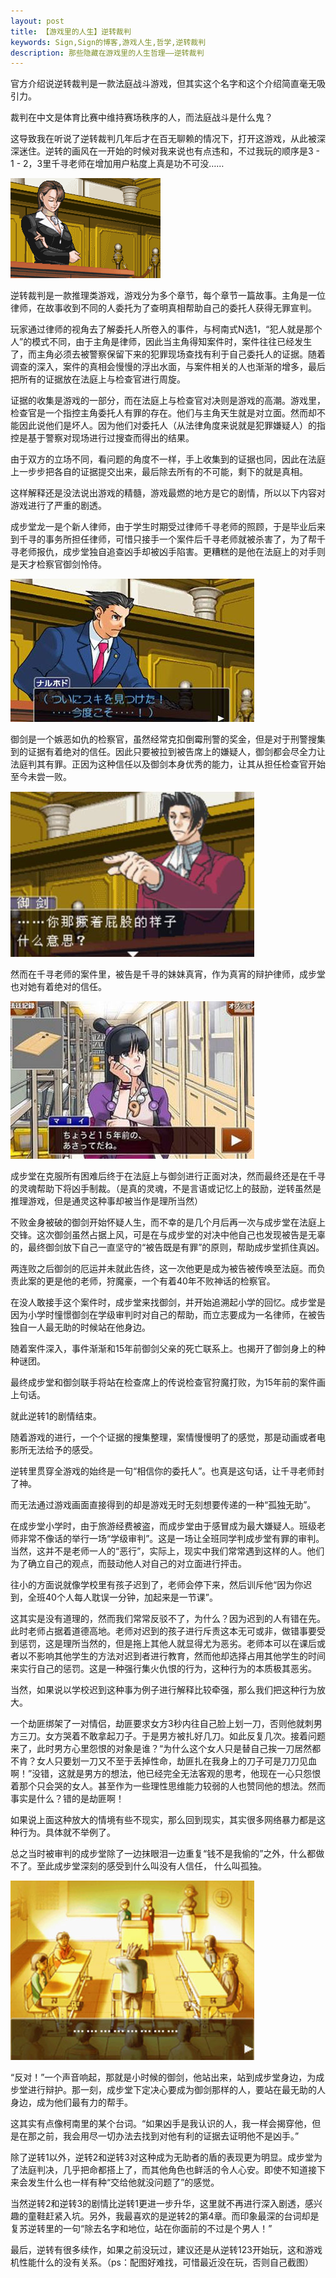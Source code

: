 ```yaml
---
layout: post
title: 【游戏里的人生】逆转裁判
keywords: Sign,Sign的博客,游戏人生,哲学,逆转裁判
description: 那些隐藏在游戏里的人生哲理——逆转裁判
---
```

官方介绍说逆转裁判是一款法庭战斗游戏，但其实这个名字和这个介绍简直毫无吸引力。

裁判在中文是体育比赛中维持赛场秩序的人，而法庭战斗是什么鬼？

这导致我在听说了逆转裁判几年后才在百无聊赖的情况下，打开这游戏，从此被深深迷住。逆转的画风在一开始的时候对我来说也有点违和，不过我玩的顺序是3 - 1 - 2，3里千寻老师在增加用户粘度上真是功不可没……

![绫里千寻](/img/2016-3-9-AceAttorney/e1.gif)

逆转裁判是一款推理类游戏，游戏分为多个章节，每个章节一篇故事。主角是一位律师，在故事收到不同的人委托为了查明真相帮助自己的委托人获得无罪宣判。

玩家通过律师的视角去了解委托人所卷入的事件，与柯南式N选1，“犯人就是那个人”的模式不同，由于主角是律师，因此当主角得知案件时，案件往往已经发生了，而主角必须去被警察保留下来的犯罪现场查找有利于自己委托人的证据。随着调查的深入，案件的真相会慢慢的浮出水面，与案件相关的人也渐渐的增多，最后把所有的证据放在法庭上与检查官进行周旋。

证据的收集是游戏的一部分，而在法庭上与检查官对决则是游戏的高潮。游戏里，检查官是一个指控主角委托人有罪的存在。他们与主角天生就是对立面。然而却不能因此说他们是坏人。因为他们对委托人（从法律角度来说就是犯罪嫌疑人）的指控是基于警察对现场进行过搜查而得出的结果。

由于双方的立场不同，看问题的角度不一样，手上收集到的证据也同，因此在法庭上一步步把各自的证据提交出来，最后除去所有的不可能，剩下的就是真相。

这样解释还是没法说出游戏的精髓，游戏最燃的地方是它的剧情，所以以下内容对游戏进行了严重的剧透。

成步堂龙一是个新人律师，由于学生时期受过律师千寻老师的照顾，于是毕业后来到千寻的事务所担任律师，可惜只接手一个案件后千寻老师就被杀害了，为了帮千寻老师报仇，成步堂独自追查凶手却被凶手陷害。更糟糕的是他在法庭上的对手则是天才检察官御剑怜侍。

![成步堂龙一](/img/2016-3-9-AceAttorney/e2.jpg)

御剑是一个嫉恶如仇的检察官，虽然经常克扣倒霉刑警的奖金，但是对于刑警搜集到的证据有着绝对的信任。因此只要被拉到被告席上的嫌疑人，御剑都会尽全力让法庭判其有罪。正因为这种信任以及御剑本身优秀的能力，让其从担任检查官开始至今未尝一败。

![御剑怜侍](/img/2016-3-9-AceAttorney/e3.jpg)

然而在千寻老师的案件里，被告是千寻的妹妹真宵，作为真宵的辩护律师，成步堂也对她有着绝对的信任。

![绫里真宵](/img/2016-3-9-AceAttorney/e4.jpg)

成步堂在克服所有困难后终于在法庭上与御剑进行正面对决，然而最终还是在千寻的灵魂帮助下将凶手制裁。（是真的灵魂，不是言语或记忆上的鼓励，逆转虽然是推理游戏，但是通灵这种事却被当作是理所当然）

不败金身被破的御剑开始怀疑人生，而不幸的是几个月后再一次与成步堂在法庭上交锋。这次御剑虽然占据上风，可是在与成步堂的对决中他自己也发现被告是无辜的，最终御剑放下自己一直坚守的“被告既是有罪”的原则，帮助成步堂抓住真凶。

两连败之后御剑的厄运并未就此告终，这一次他更是成为被告被传唤至法庭。而负责此案的更是他的老师，狩魔豪，一个有着40年不败神话的检察官。

在没人敢接手这个案件时，成步堂来找御剑，并开始追溯起小学的回忆。成步堂是因为小学时憧憬御剑在学级审判时对自己的帮助，而立志要成为一名律师，在被告独自一人最无助的时候站在他身边。

随着案件深入，事件渐渐和15年前御剑父亲的死亡联系上。也揭开了御剑身上的种种谜团。

最终成步堂和御剑联手将站在检查席上的传说检查官狩魔打败，为15年前的案件画上句话。

就此逆转1的剧情结束。

随着游戏的进行，一个个证据的搜集整理，案情慢慢明了的感觉，那是动画或者电影所无法给予的感受。

逆转里贯穿全游戏的始终是一句“相信你的委托人”。也真是这句话，让千寻老师封了神。

而无法通过游戏画面直接得到的却是游戏无时无刻想要传递的一种“孤独无助”。

在成步堂小学时，由于旅游经费被盗，而成步堂由于感冒成为最大嫌疑人。班级老师非常不像话的举行一场“学级审判”。这是一场让全班同学判成步堂有罪的审判。当然，这并不是老师一人的“恶行”，实际上，现实中我们常常遇到这样的人。他们为了确立自己的观点，而鼓动他人对自己的对立面进行抨击。

往小的方面说就像学校里有孩子迟到了，老师会停下来，然后训斥他“因为你迟到，全班40个人每人耽误一分钟，加起来是一节课”。

这其实是没有道理的，然而我们常常反驳不了，为什么？因为迟到的人有错在先。此时老师占据着道德高地。老师对迟到的孩子进行斥责这本无可或非，做错事要受到惩罚，这是理所当然的，但是拖上其他人就显得尤为恶劣。老师本可以在课后或者以不影响其他学生的方法对迟到者进行教育，然而他却选择占用其他学生的时间来实行自己的惩罚。这是一种强行集火仇恨的行为，这种行为的本质极其恶劣。

当然，如果说以学校迟到这种事为例子进行解释比较牵强，那么我们把这种行为放大。

一个劫匪绑架了一对情侣，劫匪要求女方3秒内往自己脸上划一刀，否则他就刺男方三刀。女方哭着不敢拿起刀子。于是男方被扎好几刀。如此反复几次。接着问题来了，此时男方心里怨恨的对象是谁？“为什么这个女人只是替自己挨一刀居然都不肯？女人只要划一刀又不至于丢掉性命，劫匪扎在我身上的刀子可是刀刀见血啊！”没错，这就是男方的想法，他已经完全无法客观的思考，他现在一心只怨恨着那个只会哭的女人。甚至作为一些理性思维能力较弱的人也赞同他的想法。然而事实是什么？错的是劫匪啊！

如果说上面这种放大的情境有些不现实，那么回到现实，其实很多网络暴力都是这种行为。具体就不举例了。

总之当时被审判的成步堂除了一边抹眼泪一边重复“钱不是我偷的”之外，什么都做不了。至此成步堂深刻的感受到什么叫没有人信任， 什么叫孤独。

![学级审判](/img/2016-3-9-AceAttorney/e5.jpg)

“反对！”一个声音响起，那就是小时候的御剑，他站出来，站到成步堂身边，为成步堂进行辩护。那一刻，成步堂下定决心要成为御剑那样的人，要站在最无助的人身边，成为他们最有力的帮手。

这其实有点像柯南里的某个台词。“如果凶手是我认识的人，我一样会揭穿他，但是在那之前，我会用尽一切办法去找到对他有利的证据去证明他不是凶手。”

除了逆转1以外，逆转2和逆转3对这种成为无助者的盾的表现更为明显。成步堂为了法庭判决，几乎把命都搭上了，而其他角色也鲜活的令人心安。即使不知道接下来会发生什么也一样有种“交给他就没问题了”的感觉。

当然逆转2和逆转3的剧情比逆转1更进一步升华，这里就不再进行深入剧透，感兴趣的童鞋赶紧入坑。另外，我最喜欢的是逆转2的第4章。而印象最深的台词却是复苏逆转里的一句“除去名字和地位，站在你面前的不过是个男人！”

最后，逆转有很多续作，如果之前没玩过，建议还是从逆转123开始玩，这和游戏机性能什么的没有关系。（ps：配图好难找，可惜最近没在玩，否则自己截图）